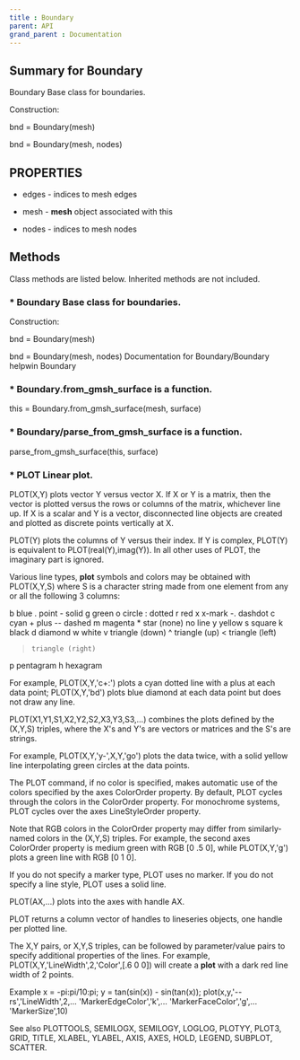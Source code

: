 ```yaml
---
title : Boundary
parent: API
grand_parent : Documentation
---
```

## Summary for Boundary
Boundary Base class for boundaries.

Construction:

bnd = Boundary(mesh)

bnd = Boundary(mesh, nodes)
## PROPERTIES
* edges - indices to mesh edges

* mesh - **mesh** object associated with this

* nodes - indices to mesh nodes

## Methods
Class methods are listed below. Inherited methods are not included.
### * Boundary Base class for boundaries.

Construction:

bnd = Boundary(mesh)

bnd = Boundary(mesh, nodes)
Documentation for Boundary/Boundary
helpwin Boundary

### * Boundary.from_gmsh_surface is a function.
this = Boundary.from_gmsh_surface(mesh, surface)

### * Boundary/parse_from_gmsh_surface is a function.
parse_from_gmsh_surface(this, surface)

### * PLOT   Linear plot.
PLOT(X,Y) plots vector Y versus vector X. If X or Y is a matrix,
then the vector is plotted versus the rows or columns of the matrix,
whichever line up.  If X is a scalar and Y is a vector, disconnected
line objects are created and plotted as discrete points vertically at
X.

PLOT(Y) plots the columns of Y versus their index.
If Y is complex, PLOT(Y) is equivalent to PLOT(real(Y),imag(Y)).
In all other uses of PLOT, the imaginary part is ignored.

Various line types, **plot** symbols and colors may be obtained with
PLOT(X,Y,S) where S is a character string made from one element
from any or all the following 3 columns:

b     blue          .     point              -     solid
g     green         o     circle             :     dotted
r     red           x     x-mark             -.    dashdot
c     cyan          +     plus               --    dashed
m     magenta       *     star             (none)  no line
y     yellow        s     square
k     black         d     diamond
w     white         v     triangle (down)
^     triangle (up)
<     triangle (left)
>     triangle (right)
p     pentagram
h     hexagram

For example, PLOT(X,Y,'c+:') plots a cyan dotted line with a plus
at each data point; PLOT(X,Y,'bd') plots blue diamond at each data
point but does not draw any line.

PLOT(X1,Y1,S1,X2,Y2,S2,X3,Y3,S3,...) combines the plots defined by
the (X,Y,S) triples, where the X's and Y's are vectors or matrices
and the S's are strings.

For example, PLOT(X,Y,'y-',X,Y,'go') plots the data twice, with a
solid yellow line interpolating green circles at the data points.

The PLOT command, if no color is specified, makes automatic use of
the colors specified by the axes ColorOrder property.  By default,
PLOT cycles through the colors in the ColorOrder property.  For
monochrome systems, PLOT cycles over the axes LineStyleOrder property.

Note that RGB colors in the ColorOrder property may differ from
similarly-named colors in the (X,Y,S) triples.  For example, the
second axes ColorOrder property is medium green with RGB [0 .5 0],
while PLOT(X,Y,'g') plots a green line with RGB [0 1 0].

If you do not specify a marker type, PLOT uses no marker.
If you do not specify a line style, PLOT uses a solid line.

PLOT(AX,...) plots into the axes with handle AX.

PLOT returns a column vector of handles to lineseries objects, one
handle per plotted line.

The X,Y pairs, or X,Y,S triples, can be followed by
parameter/value pairs to specify additional properties
of the lines. For example, PLOT(X,Y,'LineWidth',2,'Color',[.6 0 0])
will create a **plot** with a dark red line width of 2 points.

Example
x = -pi:pi/10:pi;
y = tan(sin(x)) - sin(tan(x));
plot(x,y,'--rs','LineWidth',2,...
'MarkerEdgeColor','k',...
'MarkerFaceColor','g',...
'MarkerSize',10)

See also PLOTTOOLS, SEMILOGX, SEMILOGY, LOGLOG, PLOTYY, PLOT3, GRID,
TITLE, XLABEL, YLABEL, AXIS, AXES, HOLD, LEGEND, SUBPLOT, SCATTER.

